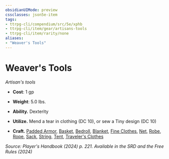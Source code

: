 ```yaml
---
obsidianUIMode: preview
cssclasses: json5e-item
tags:
- ttrpg-cli/compendium/src/5e/xphb
- ttrpg-cli/item/gear/artisans-tools
- ttrpg-cli/item/rarity/none
aliases: 
- "Weaver's Tools"
---
```

# Weaver's Tools
*Artisan's tools*  


- **Cost**: 1 gp
- **Weight**: 5.0 lbs.

- **Ability.** Dexterity  
- **Utilize.** Mend a tear in clothing (DC 10), or sew a Tiny design (DC 10)  
- **Craft.** [Padded Armor](Інструменти%20ДМ/CLI/items/padded-armor-xphb.md), [Basket](Інструменти%20ДМ/CLI/items/basket-xphb.md), [Bedroll](Інструменти%20ДМ/CLI/items/bedroll-xphb.md), [Blanket](Інструменти%20ДМ/CLI/items/blanket-xphb.md), [Fine Clothes](Інструменти%20ДМ/CLI/items/fine-clothes-xphb.md), [Net](Інструменти%20ДМ/CLI/items/net-xphb.md), [Robe](Інструменти%20ДМ/CLI/items/robe-xphb.md), [Rope](Інструменти%20ДМ/CLI/items/rope-xphb.md), [Sack](Інструменти%20ДМ/CLI/items/sack-xphb.md), [String](Інструменти%20ДМ/CLI/items/string-xphb.md), [Tent](Інструменти%20ДМ/CLI/items/tent-xphb.md), [Traveler's Clothes](Інструменти%20ДМ/CLI/items/travelers-clothes-xphb.md)  

*Source: Player's Handbook (2024) p. 221. Available in the <span title='Systems Reference Document (5.2)'>SRD</span> and the Free Rules (2024)*
